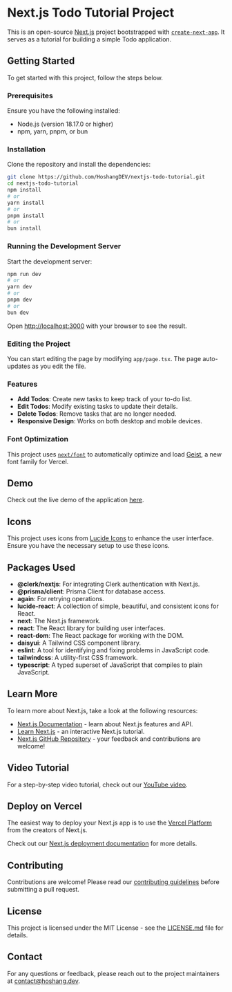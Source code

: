 # Next.js Todo Tutorial Project

This is an open-source [Next.js](https://nextjs.org) project bootstrapped with [`create-next-app`](https://nextjs.org/docs/app/api-reference/cli/create-next-app). It serves as a tutorial for building a simple Todo application.

## Getting Started

To get started with this project, follow the steps below.

### Prerequisites

Ensure you have the following installed:

- Node.js (version 18.17.0 or higher)
- npm, yarn, pnpm, or bun

### Installation

Clone the repository and install the dependencies:

```bash
git clone https://github.com/HoshangDEV/nextjs-todo-tutorial.git
cd nextjs-todo-tutorial
npm install
# or
yarn install
# or
pnpm install
# or
bun install
```

### Running the Development Server

Start the development server:

```bash
npm run dev
# or
yarn dev
# or
pnpm dev
# or
bun dev
```

Open [http://localhost:3000](http://localhost:3000) with your browser to see the result.

### Editing the Project

You can start editing the page by modifying `app/page.tsx`. The page auto-updates as you edit the file.

### Features

- **Add Todos**: Create new tasks to keep track of your to-do list.
- **Edit Todos**: Modify existing tasks to update their details.
- **Delete Todos**: Remove tasks that are no longer needed.
- **Responsive Design**: Works on both desktop and mobile devices.

### Font Optimization

This project uses [`next/font`](https://nextjs.org/docs/app/building-your-application/optimizing/fonts) to automatically optimize and load [Geist](https://vercel.com/font), a new font family for Vercel.

## Demo

Check out the live demo of the application [here](https://nextjs-todo-tutorial.vercel.app).

## Icons

This project uses icons from [Lucide Icons](https://lucide.dev/icons) to enhance the user interface. Ensure you have the necessary setup to use these icons.

## Packages Used

- **@clerk/nextjs**: For integrating Clerk authentication with Next.js.
- **@prisma/client**: Prisma Client for database access.
- **again**: For retrying operations.
- **lucide-react**: A collection of simple, beautiful, and consistent icons for React.
- **next**: The Next.js framework.
- **react**: The React library for building user interfaces.
- **react-dom**: The React package for working with the DOM.
- **daisyui**: A Tailwind CSS component library.
- **eslint**: A tool for identifying and fixing problems in JavaScript code.
- **tailwindcss**: A utility-first CSS framework.
- **typescript**: A typed superset of JavaScript that compiles to plain JavaScript.

## Learn More

To learn more about Next.js, take a look at the following resources:

- [Next.js Documentation](https://nextjs.org/docs) - learn about Next.js features and API.
- [Learn Next.js](https://nextjs.org/learn) - an interactive Next.js tutorial.
- [Next.js GitHub Repository](https://github.com/vercel/next.js) - your feedback and contributions are welcome!

## Video Tutorial

For a step-by-step video tutorial, check out our [YouTube video](https://www.youtube.com/watch?v=5zFpB3Rj4BA).

## Deploy on Vercel

The easiest way to deploy your Next.js app is to use the [Vercel Platform](https://vercel.com/new?utm_medium=default-template&filter=next.js&utm_source=create-next-app&utm_campaign=create-next-app-readme) from the creators of Next.js.

Check out our [Next.js deployment documentation](https://nextjs.org/docs/app/building-your-application/deploying) for more details.

## Contributing

Contributions are welcome! Please read our [contributing guidelines](CONTRIBUTING.md) before submitting a pull request.

## License

This project is licensed under the MIT License - see the [LICENSE.md](LICENSE.md) file for details.

## Contact

For any questions or feedback, please reach out to the project maintainers at [contact@hoshang.dev](mailto:contact@hoshang.dev).

